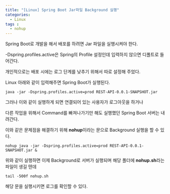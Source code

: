 ```yaml
---
title: "[Linux] Spring Boot Jar파일 Background 실행"
categories: 
  - Linux
tags : 
  - nohup
---
```


Spring Boot로 개발을 해서 배포를 하려면 Jar 파일을 실행시켜야 한다.

-Dspring.profiles.active은 Spring의 Profile 설정인데 입력하지 않으면 디폴트로 들어간다.

개인적으로는 배포 시에는 로그 단계를 낮추기 위해서 따로 설정해 주었다.

Linux 아래와 같이 입력해주면 Spring Boot가 실행된다. 

```
java -jar -Dspring.profiles.active=prod REST-API-0.0.1-SNAPSHOT.jar
```

그러나 이와 같이 실행하게 되면 연결되어 있는 사용자가 로그아웃을 하거나

다른 작업을 위해서 Command를 빠져나가기만 해도 실행했던 Spring Boot 서버는 내려간다.

이와 같은 문제점을 해결하기 위해 **nohup**이라는 문으로 Background 실행을 할 수 있다.

```
nohup java -jar -Dspring.profiles.active=prod REST-API-0.0.1-SNAPSHOT.jar &
```

위와 같이 실행하면 이제 Background로 서버가 실행되며 해당 폴더에 **nohup.sh**라는 파일이 생길 텐데

```
tail -500f nohup.sh
```

해당 문을 실행시키면 로그를 확인할 수 있다.